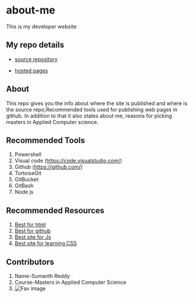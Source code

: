 # about-me
This is my developer website
## My repo details
* [source repository](https://github.com/sumanthreddy1233/about-me/blob/master/README.md)

* [hosted pages]( https://sumanthreddy1233.github.io/about-me/)
## About
This repo gives you the info about where the site is published and where is the source repo,Recommended tools used for publishing web pages in github. In addition to that it also states about me, reasons for picking masters in Applied Computer science.
## Recommended Tools
1. Powershell
2. Visual code (https://code.visualstudio.com/)
3. Github (https://github.com/)
4. TortoiseGit
5. GitBucket
6. GitBash
7. Node js
## Recommended Resources
1. [Best for html](https://ilovecoding.org/courses/htmlcss2)
2. [Best for github](https://www.youtube.com/watch?v=WbwIoQYP6no&t=1198s)
3. [Best site for Js](https://www.youtube.com/results?search_query=java+scripting+tutorial+for+beginners)
4. [Best site for learning CSS](https://www.youtube.com/watch?v=yfoY53QXEnI)
## Contributors
1. Name-Sumanth Reddy
2. Course-Masters in Applied Computer Science
3. ![Fav image](https://encrypted-tbn0.gstatic.com/images?q=tbn:ANd9GcSjE-G9bAJioFk5h-hcsKly4XivgtARnVskpByYbxxjYc-mVtdu&s)
